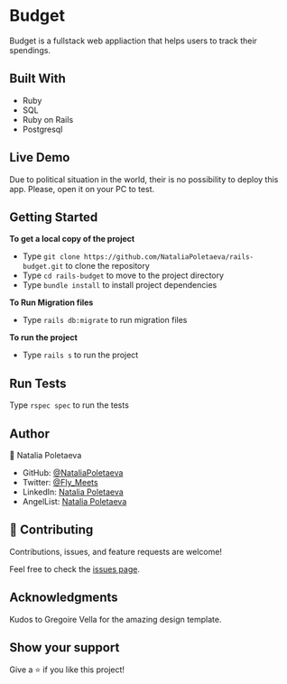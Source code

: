 # Budget

Budget is a fullstack web appliaction that helps users to track their spendings.

## Built With

- Ruby
- SQL
- Ruby on Rails
- Postgresql

## Live Demo

Due to political situation in the world, their is no possibility to deploy this app. Please, open it on your PC to test.

## Getting Started

**To get a local copy of the project**

- Type `git clone https://github.com/NataliaPoletaeva/rails-budget.git` to clone the repository
- Type `cd rails-budget` to move to the project directory
- Type `bundle install` to install project dependencies

**To Run Migration files**

- Type `rails db:migrate` to run migration files

**To run the project**

- Type `rails s` to run the project

## Run Tests

Type `rspec spec` to run the tests

## Author

👤 Natalia Poletaeva

- GitHub: [@NataliaPoletaeva](https://github.com/NataliaPoletaeva)
- Twitter: [@Fly_Meets](https://twitter.com/Fly_Meets)
- LinkedIn: [Natalia Poletaeva](https://www.linkedin.com/in/nataliapoletaeva/)
- AngelList: [Natalia Poletaeva](https://angel.co/u/natalia-poletaeva-1)

## 🤝 Contributing

Contributions, issues, and feature requests are welcome!

Feel free to check the [issues page](../../issues/).

## Acknowledgments

Kudos to Gregoire Vella for the amazing design template.

## Show your support

Give a ⭐️ if you like this project!

